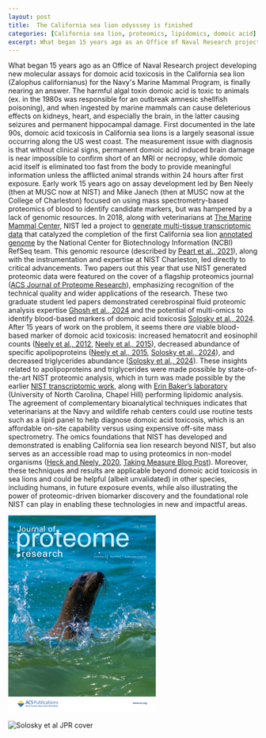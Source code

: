```yaml
---
layout: post
title:  The California sea lion odysssey is finished
categories: [California sea lion, proteomics, lipidomics, domoic acid]
excerpt: What began 15 years ago as an Office of Naval Research project
---
```


What began 15 years ago as an Office of Naval Research project developing new molecular assays for domoic acid toxicosis in the California sea lion (Zalophus californianus) for the Navy's Marine Mammal Program, is finally nearing an answer. The harmful algal toxin domoic acid is toxic to animals (ex. in the 1980s was responsible for an outbreak amnesic shellfish poisoning), and when ingested by marine mammals can cause deleterious effects on kidneys, heart, and especially the brain, in the latter causing seizures and permanent hippocampal damage. First documented in the late 90s, domoic acid toxicosis in California sea lions is a largely seasonal issue occurring along the US west coast. The measurement issue with diagnosis is that without clinical signs, permanent domoic acid induced brain damage is near impossible to confirm short of an MRI or necropsy, while domoic acid itself is eliminated too fast from the body to provide meaningful information unless the afflicted animal strands within 24 hours after first exposure. Early work 15 years ago on assay development led by Ben Neely (then at MUSC now at NIST) and Mike Janech (then at MUSC now at the College of Charleston) focused on using mass spectrometry-based proteomics of blood to identify candidate markers, but was hampered by a lack of genomic resources. In 2018, along with veterinarians at [The Marine Mammal Center](https://www.marinemammalcenter.org/), NIST led a project to [generate multi-tissue transcriptomic data](https://www.ncbi.nlm.nih.gov/bioproject/PRJNA498215) that catalyzed the completion of the first California sea lion [annotated genome](https://www.ncbi.nlm.nih.gov/datasets/genome/GCF_900631625.1/) by the National Center for Biotechnology Information (NCBI) RefSeq team. This genomic resource (described by [Peart et al., 2021](https://onlinelibrary.wiley.com/doi/10.1111/1755-0998.13443)), along with the instrumentation and expertise at NIST Charleston, led directly to critical advancements. Two papers out this year that use NIST generated proteomic data were featured on the cover of a flagship proteomics journal ([ACS Journal of Proteome Research](https://pubs.acs.org/journal/jprobs)), emphasizing recognition of the technical quality and wider applications of the research. These two graduate student led papers demonstrated cerebrospinal fluid proteomic analysis expertise [Ghosh et al., 2024](https://doi.org/10.1021/acs.jproteome.4c00103) and the potential of multi-omics to identify blood-based markers of domoic acid toxicosis [Solosky et al., 2024](https://pubs.acs.org/doi/10.1021/acs.jproteome.4c00820). After 15 years of work on the problem, it seems there *are* viable blood-based marker of domoic acid toxicosis: increased hematocrit and eosinophil counts ([Neely et al., 2012](https://doi.org/10.1186/1477-5956-10-18), [Neely et al., 2015](https://doi.org/10.1371/journal.pone.0123295)), decreased abundance of specific apolipoproteins ([Neely et al., 2015](https://doi.org/10.1371/journal.pone.0123295), [Solosky et al., 2024](https://pubs.acs.org/doi/10.1021/acs.jproteome.4c00820)), and decreased triglycerides abundance ([Solosky et al., 2024](https://pubs.acs.org/doi/10.1021/acs.jproteome.4c00820)). These insights related to apolipoproteins and triglycerides were made possible by state-of-the-art NIST proteomic analysis, which in turn was made possible by the earlier [NIST transcriptomic work](https://www.ncbi.nlm.nih.gov/bioproject/PRJNA498215), along with [Erin Baker’s laboratory](https://tarheels.live/bakerlab/) (University of North Carolina, Chapel Hill) performing lipidomic analysis. The agreement of complementary bioanalytical techniques indicates that veterinarians at the Navy and wildlife rehab centers could use routine tests such as a lipid panel to help diagnose domoic acid toxicosis, which is an affordable on-site capability versus using expensive off-site mass spectrometry. The omics foundations that NIST has developed and demonstrated is enabling California sea lion research beyond NIST, but also serves as an accessible road map to using proteomics in non-model organisms ([Heck and Neely, 2020](https://doi.org/10.1021/acs.jproteome.0c00448), [Taking Measure Blog Post](https://www.nist.gov/blogs/taking-measure/blood-sweat-and-genomes-quest-advance-measurement-science-non-model-organisms)). Moreover, these techniques and results are applicable beyond domoic acid toxicosis in sea lions and could be helpful (albeit unvalidated) in other species, including humans, in future exposure events, while also illustrating the power of proteomic-driven biomarker discovery and the foundational role NIST can play in enabling these technologies in new and impactful areas.

![Ghosh et al JPR cover](../images/jprobs.2024.23.issue-7.largecover.jpg)

![Solosky et al JPR cover](https://github.com/neely/neely.github.io/tree/master/images/jprobs.2024.23.issue-12.largecover-2.jpg)


&nbsp;  
&nbsp;  
&nbsp;  
